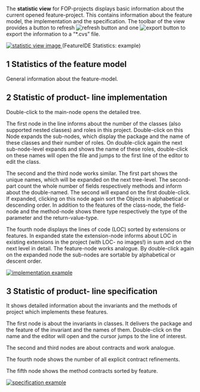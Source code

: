 The **statistic view** for FOP-projects displays basic information about the current opened feature-project. This contains information about the feature model, the implementation and the specification. 
The toolbar of the view provides a button to refresh ![refresh button](http://i.imgur.com/Bz6LPp8.png) and one ![export button](http://i.imgur.com/7qftgkG.png) to export the information to a “*.cvs” file. 

[ ![statistic view image]( http://i.imgur.com/Xi96sVK.png) ](http://i.imgur.com/Xi96sVK.png)
(FeatureIDE Statistics: example)


## 1 Statistics of the feature model

General information about the feature-model.

## 2 Statistic of product- line implementation

Double-click to the main-node opens the detailed tree. 

The first node in the line informs about the number of the classes (also supported nested classes) and roles in this project. Double-click on this Node expands the sub-nodes, which display the package and the name of these classes and their number of roles. On double-click again the next sub-node-level expands and shows the name of these roles, double-click on these names will open the file and jumps to the first line of the editor to edit the class.

The second and the third node works similar. The first part shows the unique names, which will be expanded on the next tree-level. The second-part count the whole number of fields respectively methods and inform about the double-named. 
The second will expand on the first double-click. If expanded, clicking on this node again sort the Objects in alphabetical or descending order.
In addition to the features of the class-node, the field-node and the method-node shows there type respectively the type of the parameter and the return-value-type.

The fourth node displays the lines of code (LOC) sorted by extensions or features. In expanded state the extension-node informs about LOC in existing extensions in the project (with LOC- no images!) in sum and on the next level in detail. The feature-node works analogue. By double-click again on the expanded node the sub-nodes are sortable by alphabetical or descent order.

[![implementation example]( http://i.imgur.com/SlHKcGk.png)](http://i.imgur.com/SlHKcGk.png)

## 3 Statistic of product- line specification

It shows detailed information about the invariants and the methods of project which implements these features. 

The first node is about the invariants in classes. It delivers the package and the feature of the invariant and the names of them. Double-click on the name and the editor will open and the cursor jumps to the line of interest.

The second and third nodes are about contracts and work analogue.

The fourth node shows the number of all explicit contract refinements.

The fifth node shows the method contracts sorted by feature.

[![specification example](http://i.imgur.com/QWGNgtk.png)](http://i.imgur.com/QWGNgtk.png)


 



